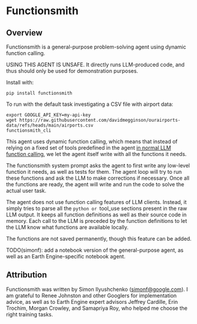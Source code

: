 <!--
Copyright 2024 The Google Earth Engine Community Authors

Licensed under the Apache License, Version 2.0 (the "License");
you may not use this file except in compliance with the License.
You may obtain a copy of the License at

    http://www.apache.org/licenses/LICENSE-2.0

Unless required by applicable law or agreed to in writing, software
distributed under the License is distributed on an "AS IS" BASIS,
WITHOUT WARRANTIES OR CONDITIONS OF ANY KIND, either express or implied.
See the License for the specific language governing permissions and
limitations under the License.
-->

# Functionsmith

## Overview

Functionsmith is a general-purpose problem-solving agent using dynamic
function calling.

USING THIS AGENT IS UNSAFE. It directly runs LLM-produced code, and thus
should only be used for demonstration purposes.

Install with:
```
pip install functionsmith
```

To run with the default task investigating a CSV file with airport data:
```
export GOOGLE_API_KEY=my-api-key
wget https://raw.githubusercontent.com/davidmegginson/ourairports-data/refs/heads/main/airports.csv
functionsmith_cli
```

This agent uses dynamic function calling, which means that instead of
relying on a fixed set of tools predefined in the agent
[in normal LLM function calling](https://ai.google.dev/gemini-api/docs/function-calling),
we let the agent itself write with all the functions it needs.

The functionsmith system prompt asks the agent to first write any low-level
function it needs, as well as tests for them. The agent loop will try
to run these functions and ask the LLM to make corrections if necessary.
Once all the functions are ready, the agent will write and run the code
to solve the actual user task.

The agent does not use function calling features of LLM clients. Instead,
it simply tries to parse all the ```python or ```tool_use sections
present in the raw LLM output. It keeps all function definitions as well
as their source code in memory. Each call to the LLM is preceded
by the function definitions to let the LLM know what functions are available
locally.

The functions are not saved permanently, though this feature can be added.

TODO(simonf): add a notebook version of the general-purpose agent,
as well as an Earth Engine-specific notebook agent.

## Attribution

Functionsmith was written by Simon Ilyushchenko (simonf@google.com).
I am grateful to Renee Johnston and other Googlers for implementation advice,
as well as to Earth Engine expert advisors Jeffrey Cardille, Erin Trochim,
Morgan Crowley, and Samapriya Roy, who helped me choose the right training
tasks.
